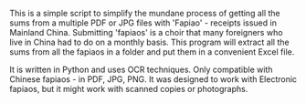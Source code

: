 This is a simple script to simplify the mundane process of getting all the sums from a multiple PDF or JPG files with 'Fapiao' - receipts issued in Mainland China.
Submitting 'fapiaos' is a choir that many foreigners who live in China had to do on a monthly basis. This program will extract all the sums from all the fapiaos in a folder and put them in a convenient Excel file.

It is written in Python and uses OCR techniques.
Only compatible with Chinese fapiaos - in PDF, JPG, PNG. It was designed to work with Electronic fapiaos, but it might work with scanned copies or photographs.